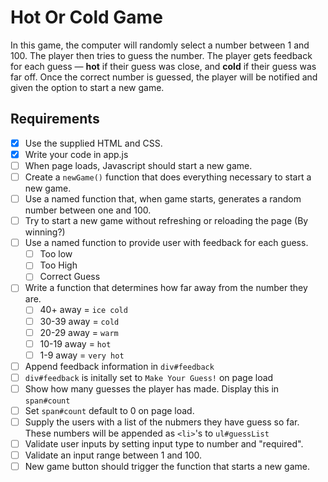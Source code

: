 Hot Or Cold Game
=================

In this game, the computer will randomly select a number between 1 and 100. The player then tries to guess the number. The player gets feedback for each guess — **hot** if their guess was close, and **cold** if their guess was far off. Once the correct number is guessed, the player will be notified and given the option to start a new game.


## Requirements

- [x] Use the supplied HTML and CSS.
- [x] Write your code in app.js
- [ ] When page loads, Javascript should start a new game.
- [ ] Create a `newGame()` function that does everything necessary to start a new game.
- [ ] Use a named function that, when game starts, generates a random number between one and 100.
- [ ] Try to start a new game without refreshing or reloading the page (By winning?)
- [ ] Use a named function to provide user with feedback for each guess. 
  - [ ] Too low
  - [ ] Too High
  - [ ] Correct Guess
- [ ] Write a function that determines how far away from the number they are.
  - [ ] 40+ away = `ice cold`
  - [ ] 30-39 away = `cold`
  - [ ] 20-29 away = `warm`
  - [ ] 10-19 away = `hot`
  - [ ] 1-9 away = `very hot`
- [ ] Append feedback information in `div#feedback`
- [ ] `div#feedback` is initally set to `Make Your Guess!` on page load
- [ ] Show how many guesses the player has made. Display this in `span#count`
- [ ] Set `span#count` default to 0 on page load.
- [ ] Supply the users with a list of the nubmers they have guess so far. These numbers will be appended as `<li>`'s to `ul#guessList`
- [ ] Validate user inputs by setting input type to number and "required".
- [ ] Validate an input range between 1 and 100.
- [ ] New game button should trigger the function that starts a new game.
